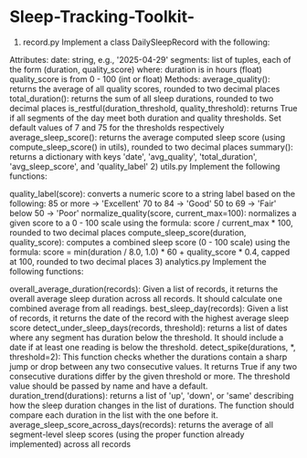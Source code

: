 # Sleep-Tracking-Toolkit-

1) record.py
Implement a class DailySleepRecord with the following:

Attributes:
date: string, e.g., '2025-04-29'
segments: list of tuples, each of the form (duration, quality_score) where:
duration is in hours (float)
quality_score is from 0 - 100 (int or float)
Methods:
average_quality(): returns the average of all quality scores, rounded to two decimal places
total_duration(): returns the sum of all sleep durations, rounded to two decimal places
is_restful(duration_threshold, quality_threshold): returns True if all segments of the day meet both duration and quality thresholds. Set default values of 7 and 75 for the thresholds respectively
average_sleep_score(): returns the average computed sleep score (using compute_sleep_score() in utils), rounded to two decimal places
summary(): returns a dictionary with keys 'date', 'avg_quality', 'total_duration', 'avg_sleep_score', and 'quality_label'
2) utils.py
Implement the following functions:

quality_label(score): converts a numeric score to a string label based on the following:
85 or more → 'Excellent'
70 to 84 → 'Good'
50 to 69 → 'Fair'
below 50 → 'Poor'
normalize_quality(score, current_max=100): normalizes a given score to a 0 - 100 scale using the formula:
score / current_max * 100, rounded to two decimal places
compute_sleep_score(duration, quality_score): computes a combined sleep score (0 - 100 scale) using the formula:
score = min(duration / 8.0, 1.0) * 60 + quality_score * 0.4, capped at 100, rounded to two decimal places
3) analytics.py
Implement the following functions:

overall_average_duration(records): Given a list of records, it returns the overall average sleep duration across all records. It should calculate one combined average from all readings.
best_sleep_day(records): Given a list of records, it returns the date of the record with the highest average sleep score
detect_under_sleep_days(records, threshold): returns a list of dates where any segment has duration below the threshold. It should include a date if at least one reading is below the threshold.
detect_spike(durations, *, threshold=2): This function checks whether the durations contain a sharp jump or drop between any two consecutive values. It returns True if any two consecutive durations differ by the given threshold or more. The threshold value should be passed by name and have a default.
duration_trend(durations): returns a list of 'up', 'down', or 'same' describing how the sleep duration changes in the list of durations. The function should compare each duration in the list with the one before it.
average_sleep_score_across_days(records): returns the average of all segment-level sleep scores (using the proper function already implemented) across all records
